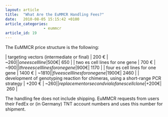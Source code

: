 ```yaml
---
layout: article
title:  "What Are the EuMMCR Handling Fees?"
date:   2010-08-05 15:15:42 +0100
article_categories:
                 - eummcr
article_id: 19
---
```


The EuMMCR price structure is the following:

| targeting vectors (intermediate or final)  |  200 € |   ~$260  |
| one es cell line                           |  500 € |   ~$650  |
| two es cell lines for one gene             |  700 € |   ~$900  |
| three es cell lines for one gene           |  900 € |   ~$1170 |
| four es cell lines for one gene            | 1400 € |   ~$1810 |
| five es cell lines for one gene            | 1900 € |   ~$2460 |
| development of genotyping reaction for chimeras, using a short-range PCR strategy                           | +200 € |   ~$260  |
| replacement or second vial of an es cell clone |   +200 € |  ~$260 |

The handling fee does not include shipping. EuMMCR requests from users their FedEx or (in Germany) TNT account numbers and uses this number for shipment.